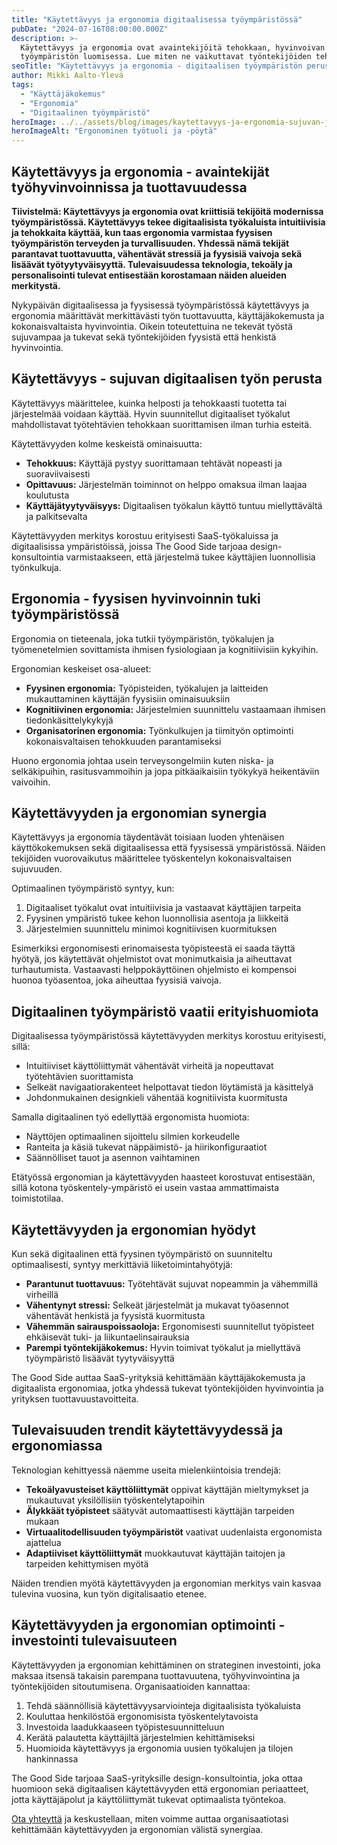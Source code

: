 ```yaml
---
title: "Käytettävyys ja ergonomia digitaalisessa työympäristössä"
pubDate: "2024-07-16T08:00:00.000Z"
description: >-
  Käytettävyys ja ergonomia ovat avaintekijöitä tehokkaan, hyvinvoivan ja tuottavan
  työympäristön luomisessa. Lue miten ne vaikuttavat työntekijöiden tehokkuuteen.
seoTitle: "Käytettävyys ja ergonomia - digitaalisen työympäristön peruspilari"
author: Mikki Aalto-Ylevä
tags:
  - "Käyttäjäkokemus"
  - "Ergonomia"
  - "Digitaalinen työympäristö"
heroImage: ../../assets/blog/images/kaytettavyys-ja-ergonomia-sujuvan-ja-terveellisen-tyoskentelyn-perusta/featured.webp
heroImageAlt: "Ergonominen työtuoli ja -pöytä"
---
```


## Käytettävyys ja ergonomia - avaintekijät työhyvinvoinnissa ja tuottavuudessa

**Tiivistelmä: Käytettävyys ja ergonomia ovat kriittisiä tekijöitä modernissa työympäristössä. Käytettävyys tekee digitaalisista työkaluista intuitiivisia ja tehokkaita käyttää, kun taas ergonomia varmistaa fyysisen työympäristön terveyden ja turvallisuuden. Yhdessä nämä tekijät parantavat tuottavuutta, vähentävät stressiä ja fyysisiä vaivoja sekä lisäävät työtyytyväisyyttä. Tulevaisuudessa teknologia, tekoäly ja personalisointi tulevat entisestään korostamaan näiden alueiden merkitystä.**

Nykypäivän digitaalisessa ja fyysisessä työympäristössä käytettävyys ja ergonomia määrittävät merkittävästi työn tuottavuutta, käyttäjäkokemusta ja kokonaisvaltaista hyvinvointia. Oikein toteutettuina ne tekevät työstä sujuvampaa ja tukevat sekä työntekijöiden fyysistä että henkistä hyvinvointia.

## Käytettävyys - sujuvan digitaalisen työn perusta

Käytettävyys määrittelee, kuinka helposti ja tehokkaasti tuotetta tai järjestelmää voidaan käyttää. Hyvin suunnitellut digitaaliset työkalut mahdollistavat työtehtävien tehokkaan suorittamisen ilman turhia esteitä.

Käytettävyyden kolme keskeistä ominaisuutta:

- **Tehokkuus:** Käyttäjä pystyy suorittamaan tehtävät nopeasti ja suoraviivaisesti
- **Opittavuus:** Järjestelmän toiminnot on helppo omaksua ilman laajaa koulutusta
- **Käyttäjätyytyväisyys:** Digitaalisen työkalun käyttö tuntuu miellyttävältä ja palkitsevalta

Käytettävyyden merkitys korostuu erityisesti SaaS-työkaluissa ja digitaalisissa ympäristöissä, joissa The Good Side tarjoaa design-konsultointia varmistaakseen, että järjestelmä tukee käyttäjien luonnollisia työnkulkuja.

## Ergonomia - fyysisen hyvinvoinnin tuki työympäristössä

Ergonomia on tieteenala, joka tutkii työympäristön, työkalujen ja työmenetelmien sovittamista ihmisen fysiologiaan ja kognitiivisiin kykyihin. 

Ergonomian keskeiset osa-alueet:

- **Fyysinen ergonomia:** Työpisteiden, työkalujen ja laitteiden mukauttaminen käyttäjän fyysisiin ominaisuuksiin
- **Kognitiivinen ergonomia:** Järjestelmien suunnittelu vastaamaan ihmisen tiedonkäsittelykykyjä
- **Organisatorinen ergonomia:** Työnkulkujen ja tiimityön optimointi kokonaisvaltaisen tehokkuuden parantamiseksi

Huono ergonomia johtaa usein terveysongelmiin kuten niska- ja selkäkipuihin, rasitusvammoihin ja jopa pitkäaikaisiin työkykyä heikentäviin vaivoihin.

## Käytettävyyden ja ergonomian synergia

Käytettävyys ja ergonomia täydentävät toisiaan luoden yhtenäisen käyttökokemuksen sekä digitaalisessa että fyysisessä ympäristössä. Näiden tekijöiden vuorovaikutus määrittelee työskentelyn kokonaisvaltaisen sujuvuuden.

Optimaalinen työympäristö syntyy, kun:

1. Digitaaliset työkalut ovat intuitiivisia ja vastaavat käyttäjien tarpeita
2. Fyysinen ympäristö tukee kehon luonnollisia asentoja ja liikkeitä
3. Järjestelmien suunnittelu minimoi kognitiivisen kuormituksen

Esimerkiksi ergonomisesti erinomaisesta työpisteestä ei saada täyttä hyötyä, jos käytettävät ohjelmistot ovat monimutkaisia ja aiheuttavat turhautumista. Vastaavasti helppokäyttöinen ohjelmisto ei kompensoi huonoa työasentoa, joka aiheuttaa fyysisiä vaivoja.

## Digitaalinen työympäristö vaatii erityishuomiota

Digitaalisessa työympäristössä käytettävyyden merkitys korostuu erityisesti, sillä:

- Intuitiiviset käyttöliittymät vähentävät virheitä ja nopeuttavat työtehtävien suorittamista
- Selkeät navigaatiorakenteet helpottavat tiedon löytämistä ja käsittelyä
- Johdonmukainen designkieli vähentää kognitiivista kuormitusta

Samalla digitaalinen työ edellyttää ergonomista huomiota:

- Näyttöjen optimaalinen sijoittelu silmien korkeudelle
- Ranteita ja käsiä tukevat näppäimistö- ja hiirikonfiguraatiot
- Säännölliset tauot ja asennon vaihtaminen

Etätyössä ergonomian ja käytettävyyden haasteet korostuvat entisestään, sillä kotona työskentely-ympäristö ei usein vastaa ammattimaista toimistotilaa.

## Käytettävyyden ja ergonomian hyödyt

Kun sekä digitaalinen että fyysinen työympäristö on suunniteltu optimaalisesti, syntyy merkittäviä liiketoimintahyötyjä:

- **Parantunut tuottavuus:** Työtehtävät sujuvat nopeammin ja vähemmillä virheillä
- **Vähentynyt stressi:** Selkeät järjestelmät ja mukavat työasennot vähentävät henkistä ja fyysistä kuormitusta
- **Vähemmän sairauspoissaoloja:** Ergonomisesti suunnitellut työpisteet ehkäisevät tuki- ja liikuntaelinsairauksia
- **Parempi työntekijäkokemus:** Hyvin toimivat työkalut ja miellyttävä työympäristö lisäävät tyytyväisyyttä

The Good Side auttaa SaaS-yrityksiä kehittämään käyttäjäkokemusta ja digitaalista ergonomiaa, jotka yhdessä tukevat työntekijöiden hyvinvointia ja yrityksen tuottavuustavoitteita.

## Tulevaisuuden trendit käytettävyydessä ja ergonomiassa

Teknologian kehittyessä näemme useita mielenkiintoisia trendejä:

- **Tekoälyavusteiset käyttöliittymät** oppivat käyttäjän mieltymykset ja mukautuvat yksilöllisiin työskentelytapoihin
- **Älykkäät työpisteet** säätyvät automaattisesti käyttäjän tarpeiden mukaan
- **Virtuaalitodellisuuden työympäristöt** vaativat uudenlaista ergonomista ajattelua
- **Adaptiiviset käyttöliittymät** muokkautuvat käyttäjän taitojen ja tarpeiden kehittymisen myötä

Näiden trendien myötä käytettävyyden ja ergonomian merkitys vain kasvaa tulevina vuosina, kun työn digitalisaatio etenee.

## Käytettävyyden ja ergonomian optimointi - investointi tulevaisuuteen

Käytettävyyden ja ergonomian kehittäminen on strateginen investointi, joka maksaa itsensä takaisin parempana tuottavuutena, työhyvinvointina ja työntekijöiden sitoutumisena. Organisaatioiden kannattaa:

1. Tehdä säännöllisiä käytettävyysarviointeja digitaalisista työkaluista
2. Kouluttaa henkilöstöä ergonomisista työskentelytavoista
3. Investoida laadukkaaseen työpistesuunnitteluun
4. Kerätä palautetta käyttäjiltä järjestelmien kehittämiseksi
5. Huomioida käytettävyys ja ergonomia uusien työkalujen ja tilojen hankinnassa

The Good Side tarjoaa SaaS-yrityksille design-konsultointia, joka ottaa huomioon sekä digitaalisen käytettävyyden että ergonomian periaatteet, jotta käyttäjäpolut ja käyttöliittymät tukevat optimaalista työntekoa.

[Ota yhteyttä](/fi/contact) ja keskustellaan, miten voimme auttaa organisaatiotasi kehittämään käytettävyyden ja ergonomian välistä synergiaa.